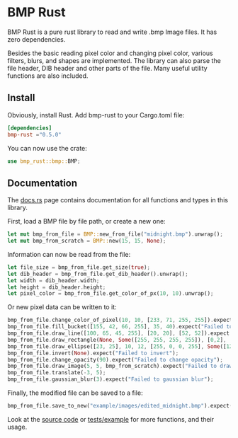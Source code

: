 # BMP Rust
BMP Rust is a pure rust library to read and write .bmp Image files. It has zero dependencies.

Besides the basic reading pixel color and changing pixel color, various filters, blurs, and shapes are implemented. The library can also parse the file header, DIB header and other parts of the file. Many useful utility functions are also included.

## Install
Obviously, install Rust. Add bmp-rust to your Cargo.toml file:

```toml
[dependencies]
bmp-rust ="0.5.0"
```

You can now use the crate:

```rust
use bmp_rust::bmp::BMP;
```

## Documentation
The [docs.rs](https://docs.rs/bmp-rust/latest/bmp_rust/bmp/index.html) page contains documentation for all functions and types in this library.

First, load a BMP file by file path, or create a new one:
```rust
let mut bmp_from_file = BMP::new_from_file("midnight.bmp").unwrap();
let mut bmp_from_scratch = BMP::new(15, 15, None);
```

Information can now be read from the file:
```rust
let file_size = bmp_from_file.get_size(true);
let dib_header = bmp_from_file.get_dib_header().unwrap();
let width = dib_header.width;
let height = dib_header.height;
let pixel_color = bmp_from_file.get_color_of_px(10, 10).unwrap();
```

Or new pixel data can be written to it:
```rust
bmp_from_file.change_color_of_pixel(10, 10, [233, 71, 255, 255]).expect("Failed to change color of pixel");
bmp_from_file.fill_bucket([155, 42, 66, 255], 35, 40).expect("Failed to bucket fill");
bmp_from_file.draw_line([100, 65, 45, 255], [20, 20], [52, 52]).expect("Failed to draw line");
bmp_from_file.draw_rectangle(None, Some([255, 255, 255, 255]), [0,2], [15,11]).expect("Failed to draw rect");
bmp_from_file.draw_ellipse([23, 25], 10, 12, [255, 0, 0, 255], Some([125, 64, 64, 255]), true).expect("Failed to draw ellipse");
bmp_from_file.invert(None).expect("Failed to invert");
bmp_from_file.change_opacity(90).expect("Failed to change opacity");
bmp_from_file.draw_image(5, 5, bmp_from_scratch).expect("Failed to draw image");
bmp_from_file.translate(-3, 5);
bmp_from_file.gaussian_blur(3).expect("Failed to gaussian blur");
```

Finally, the modified file can be saved to a file:
```rust
bmp_from_file.save_to_new("example/images/edited_midnight.bmp").expect("Failed to write to file");
```

Look at the [source code](src/bmp.rs) or [tests/example](example/main.rs) for more functions, and their usage.
